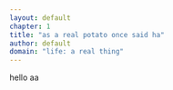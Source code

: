 ```yaml
---
layout: default
chapter: 1
title: "as a real potato once said ha"
author: default
domain: "life: a real thing"
---
```


hello
aa
